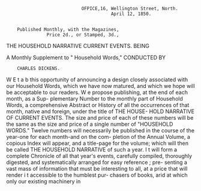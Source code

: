                                 OFPICE,16, Wellington Street, North.
                                           April 12, 1850.


        Published Monthly, with the Magazines,
                   Price 2d., or Stamped, 3d.,

THE HOUSEHOLD NARRATIVE
               CURRENT                EVENTS.
                              BEING


A Monthly Supplement to " Household Words,"
                        CONDUCTED BY

        CHARLES DICKENS.

W E t a b this opportunity of announcing a design closely
     associated with our Household Words, which we have now
matured, and which we hope will be acceptable to our readers.
   W e propose publishing, at the end of each month, as a Sup-
plementary Number to the monthly part of Household Words,
a comprehensive Abstract or History of all the occurrences of
that month, native and foreign, under the title of THE HOUSE-
HOLD NARRATIVE     OF CURRENT   EVENTS.
   The size and price of each of these numbers will be the same
as the size and price of a single number of "HOUSEHOLD
WORDS." Twelve numbers will necessarily be published in
the course of the year-one for each month-and on the com-
pletion of the Annual Volume, a copious Index will appear,
and a title-page for the volume; which will then be called THE
HOUSEHOLD     NARRATIVE   of such a year. I t will form a complete
Chronicle of all that year's events, carefully compiled, thoroughly
digested, and systematically arranged for easy reference ; pre-
senting a vast mass of information that must be interesting to
all, at a price that will render i t accessible to the humblest pur-
chasers of books, arid at which only our existing machinery in
